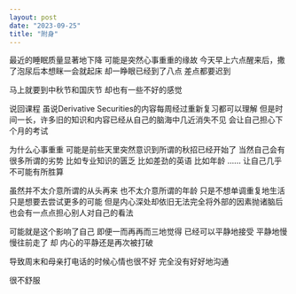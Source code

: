 ```yaml
---
layout: post
date: "2023-09-25"
title: "附身"
---
```


最近的睡眠质量显著地下降
可能是突然心事重重的缘故
今天早上六点醒来后，撒了泡尿后本想眯一会就起床
却一睁眼已经到了八点
差点都要迟到

马上就要到中秋节和国庆节
却也有一些不好的感觉

说回课程
虽说Derivative Securities的内容每周经过重新复习都可以理解
但是时间一长，许多旧的知识和内容已经从自己的脑海中几近消失不见
会让自己担心下个月的考试

为什么心事重重
可能是前些天里突然意识到所谓的秋招已经开始了
当然自己会有很多所谓的劣势
比如专业知识的匮乏
比如差劲的英语
比如年龄
......
让自己几乎不可能有所胜算

虽然并不太介意所谓的从头再来
也不太介意所谓的年龄
只是不想单调重复地生活
只是想要去尝试更多的可能
但是内心深处却依旧无法完全将外部的因素抛诸脑后
也会有一点点担心别人对自己的看法

可能就是这个影响了自己
即便一而再再而三地觉得
已经可以平静地接受
平静地慢慢往前走了
却
内心的平静还是再次被打破

导致周末和母亲打电话的时候心情也很不好
完全没有好好地沟通


很不舒服

